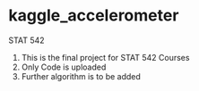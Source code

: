 kaggle_accelerometer
====================

STAT 542

1. This is the final project for STAT 542 Courses
2. Only Code is uploaded
3. Further algorithm is to be added